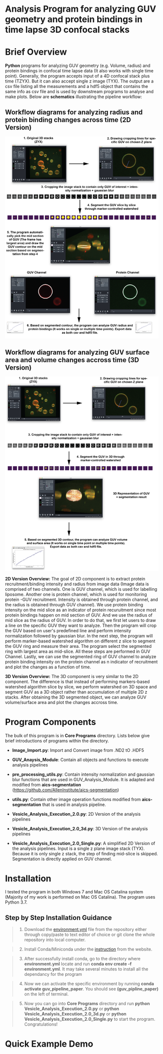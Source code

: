 # Analysis Program for analyzing GUV geometry and protein bindings in time lapse 3D confocal stacks

# Brief Overview

**Python** programs for analyzing GUV geometry (e.g. Volume, radius) and protein bindings in confocal time lapse data (It also works with single time point). Generally, the program accepts input of a 4D confocal stack plus time (TZYX). But it can also accept single z image (TYX). The output are a csv file listing all the measurements and a hdf5 object that contains the same info as csv file and is used by downstream programs to analyse and make plots. Below are **schematics** illustrating the pipeline workflow:  

## Workflow diagrams for analyzing radius and protein binding changes across time (2D Version)
![](Pipeline%20Images/GUV%20Analysis%20Pick%20Middle%20Frame%20Workflow.png)

## Workflow diagrams for analyzing GUV surface area and volume changes accross time (3D Version)
![](Pipeline%20Images/GUV%20Analysis%203D%20Pipeline.png)

**2D Version Overview:** 
The goal of 2D component is to extract protein recruitment/binding intensity and radius from image data (Image data is comprised of two channels. One is GUV channel, which is used for labelling liposome. Another one is protein channel, which is used for monitoring protein -GUV recruitment. Intensity is obtained through protein channel, and the radius is obtained through GUV channel). We use protein binding intensity on the mid slice as an indicator of protein recuruitment since most protein bindings happen on mid section of GUV. And we use the radius of mid slice as the radius of GUV. In order to do that, we first let users to draw a line on the specific GUV they want to analyze. Then the program will crop the GUV based on user's predefined line and perform intensity normalization followed by gaussian blur. In the next step, the program will perform marker-based watershed algorithm on different z slice to segment the GUV ring and measure their area. The program select the segmented ring with largest area as mid-slice. All these steps are performed in GUV Channel. Lastly, we can use the segmented ring of GUV channel to analyze protein binding intensity on the protein channel as n indicator of recruitment and plot the changes as a function of time.

**3D Version Overview:**
The 3D component is very similar to the 2D component. The difference is that instead of performing markers-based watershed algorithm slice by slice, we perform watershed on 3D space and segment GUV as a 3D object rather than accumulation of multiple 2D z stacks. After obtaining the 3D segmented object, we can analyze GUV volume/surface area and plot the changes accross time.

# Program Components
The bulk of this program is in **Core Programs** directory. Lists below give brief introductions of programs within the directory.

* **Image_Import.py**: Import and Convert image from .ND2 tO .HDF5

* **GUV_Anaysis_Module**: Contain all objects and functions to execute analysis pipelines

* **pre_processing_utils.py**: Contain intensity normalization and gaussian blur functions that are used in GUV_Analysis_Module. It is adapted and modified from **aics-segmentation** (https://github.com/AllenInstitute/aics-segmentation) 

* **utils.py**: Contain other image operation functions modified from **aics-segmentation** that is used in analysis pipeline.

* **Vesicle_Analysis_Execution_2.0.py**: 2D Version of the analysis pipelines

* **Vesicle_Analysis_Execution_2.0_3d.py**: 3D Version of the analysis pipelines

* **Vesicle_Analysis_Execution_2.0_Single.py**: A simplified 2D Version of the analysis pipelines. Input is a single z plane image stack (TYX). Because it is only single z stack, the step of finding mid-slice is skipped. Segmentation is directly applied on GUV channel.

# Installation
I tested the program in both Windows 7 and Mac OS Catalina system (Majority of my work is performed on Mac OS Catalina). The program uses Python 3.7.

## Step by Step Installation Guidance

> 1. Download the [environment.yml](environment.yml) file from the repository either through copy/paste to text editor of choice or git clone the whole repository into local computer.

> 2. Install Conda/Miniconda under the [instruction](https://docs.conda.io/projects/conda/en/latest/user-guide/install/) from the website. 

> 3. After successfully install conda, go to the directory where **environment.yml** locate and run **conda env create -f environment.yml**. It may take several minutes to install all the dependancy for the program

> 4. Now we can activate the specific environment by running **conda activate guv_pipeline_paper**. You should see **(guv_pipline_paper)** on the left of terminal.

>5. Now you can go into **Core Programs** directory and run **python Vesicle_Analysis_Execution_2.0.py** or **python Vesicle_Analysis_Execution_2.0_3d.py** or **python Vesicle_Analysis_Execution_2.0_Single.py** to start the program. Congratulations!

# Quick Example Demo
